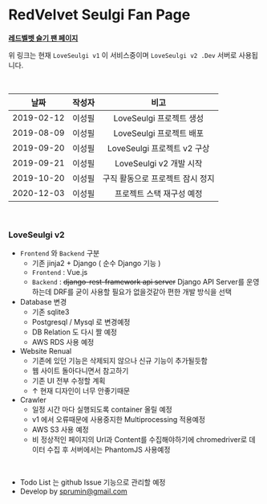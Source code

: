 # RedVelvet Seulgi Fan Page

**[레드벨벳 슬기 팬 페이지](http://loveseulgi.kro.kr)**

위 링크는 현재 `LoveSeulgi v1` 이 서비스중이며 `LoveSeulgi v2 .Dev` 서버로 사용됩니다.

<br/>

|     날짜     | 작성자  |          비고           |
| :--------: | :--: | :-------------------: |
| 2019-02-12 | 이성필  |  LoveSeulgi 프로젝트 생성   |
| 2019-08-09 | 이성필  |  LoveSeulgi 프로젝트 배포   |
| 2019-09-20 | 이성필  | LoveSeulgi 프로젝트 v2 구상 |
| 2019-09-21 | 이성필  |  LoveSeulgi v2 개발 시작  |
| 2019-10-20 | 이성필  | 구직 활동으로 프로젝트 잠시 정지 |
| 2020-12-03 | 이성필  | 프로젝트 스택 재구성 예정 |

<br/>

### LoveSeulgi v2

- `Frontend` 와 `Backend` 구분
  - 기존 jinja2 + Django ( 순수 Django 기능 )
  - `Frontend` : Vue.js
  - `Backend` :  <del>django-rest-framework api server</del> Django
                 API Server를 운영하는데 DRF를 굳이 사용할 필요가 없을것같아 편한 개발 방식을 선택
- Database 변경
  - 기존 sqlite3
  - Postgresql / Mysql 로 변경예정
  - DB Relation 도 다시 짤 예정
  - AWS RDS 사용 예정
- Website Renual
  - 기존에 있던 기능은 삭제되지 않으나 신규 기능이 추가될듯함
  - 웹 사이트 돌아다니면서 참고하기
  - 기존 UI 전부 수정할 계획
  - ↑ 현재 디자인이 너무 안좋기때문
- Crawler
  - 일정 시간 마다 실행되도록 container 올릴 예정
  - v1 에서 오류때문에 사용중지한 Multiprocessing 적용예정
  - AWS S3 사용 예정
  - 비 정상적인 페이지의 Url과 Content를 수집해야하기에 chromedriver로 데이터 수집 후 서버에서는 PhantomJS 사용예정

<br/>



- Todo List 는 github Issue 기능으로 관리할 예정
- Develop by sprumin@gmail.com 
